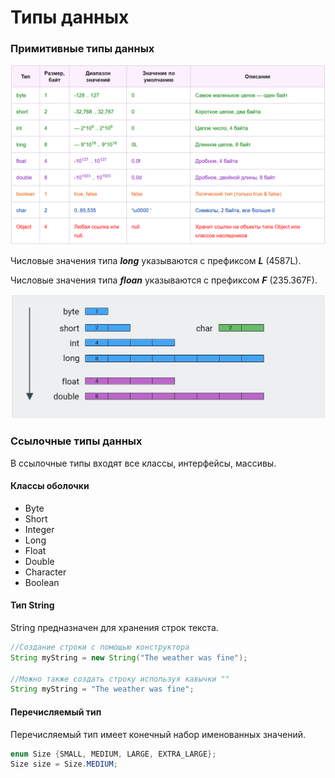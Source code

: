 # Типы данных

### Примитивные типы данных

![](<.gitbook/assets/изображение (2).png>)

Числовые значения типа _**long**_ указываются с префиксом _**L**_ (4587L).

Числовые значения типа _**floan**_ указываются с префиксом _**F**_ (235.367F).

![Типы отсортированные по размеру](.gitbook/assets/изображение.png)

### Ссылочные типы данных

В ссылочные типы входят все классы, интерфейсы, массивы.

#### Классы оболочки

* Byte
* Short
* Integer
* Long
* Float
* Double
* Character
* Boolean

#### Тип String

String предназначен для хранения строк текста.

```java
//Создание строки с помощью конструктора 
String myString = new String("The weather was fine");

//Можно также создать строку используя кавычки ""
String myString = "The weather was fine";
```

#### Перечисляемый тип

Перечисляемый тип имеет конечный набор именованных значений.

```java
enum Size {SMALL, MEDIUM, LARGE, EXTRA_LARGE};
Size size = Size.MEDIUM;
```

